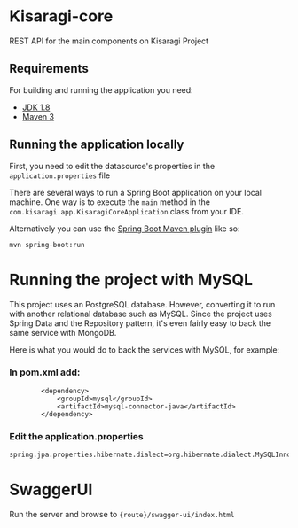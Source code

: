 # Kisaragi-core
REST API for the main components on Kisaragi Project
## Requirements

For building and running the application you need:

- [JDK 1.8](http://www.oracle.com/technetwork/java/javase/downloads/jdk8-downloads-2133151.html)
- [Maven 3](https://maven.apache.org)

## Running the application locally
First, you need to edit the datasource's properties in the `application.properties` file 

There are several ways to run a Spring Boot application on your local machine. One way is to execute the `main` method in the `com.kisaragi.app.KisaragiCoreApplication` class from your IDE.

Alternatively you can use the [Spring Boot Maven plugin](https://docs.spring.io/spring-boot/docs/current/reference/html/build-tool-plugins-maven-plugin.html) like so:

```shell
mvn spring-boot:run
```
# Running the project with MySQL

This project uses an PostgreSQL database. However, converting it to run 
with another relational database such as MySQL. 
Since the project uses Spring Data and the Repository pattern, it's even 
fairly easy to back the same service with MongoDB.

Here is what you would do to back the services with MySQL, for example:

### In pom.xml add:

```
        <dependency>
            <groupId>mysql</groupId>
            <artifactId>mysql-connector-java</artifactId>
        </dependency>
```
### Edit the application.properties
```
spring.jpa.properties.hibernate.dialect=org.hibernate.dialect.MySQLInnoDBDialect
```
# SwaggerUI
Run the server and browse to `{route}/swagger-ui/index.html`
